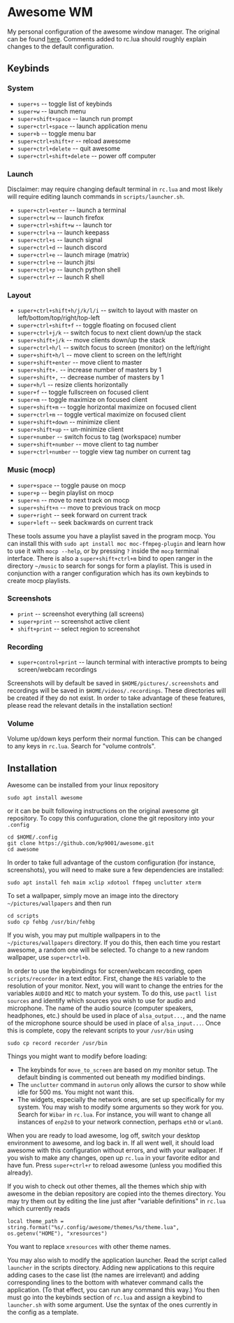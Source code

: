 # Awesome WM

My personal configuration of the awesome window manager. The original can be found [here](https://github.com/awesomeWM/awesome). Comments added to rc.lua should roughly explain changes to the default configuration. 

## Keybinds

### System

- `super+s` -- toggle list of keybinds
- `super+w` -- launch menu
- `super+shift+space` -- launch run prompt
- `super+ctrl+space` -- launch application menu
- `super+b` -- toggle menu bar
- `super+ctrl+shift+r` -- reload awesome
- `super+ctrl+delete` -- quit awesome
- `super+ctrl+shift+delete` -- power off computer

### Launch

Disclaimer: may require changing default terminal in `rc.lua` and most likely will require editing launch commands in `scripts/launcher.sh`.

- `super+ctrl+enter` -- launch a terminal
- `super+ctrl+w` -- launch firefox
- `super+ctrl+shift+w` -- launch tor
- `super+ctrl+a` -- launch keepass
- `super+ctrl+s` -- launch signal
- `super+ctrl+d` -- launch discord
- `super+ctrl+e` -- launch mirage (matrix)
- `super+ctrl+e` -- launch jitsi
- `super+ctrl+p` -- launch python shell
- `super+ctrl+r` -- launch R shell

### Layout

- `super+ctrl+shift+h/j/k/l/i` -- switch to layout with master on left/bottom/top/right/top-left
- `super+ctrl+shift+f` -- toggle floating on focused client
- `super+ctrl+j/k` -- switch focus to next client down/up the stack
- `super+shift+j/k` -- move clients down/up the stack
- `super+ctrl+h/l` -- switch focus to screen (monitor) on the left/right
- `super+shift+h/l` -- move client to screen on the left/right
- `super+shift+enter` -- move client to master
- `super+shift+.` -- increase number of masters by 1
- `super+shift+,` -- decrease number of masters by 1
- `super+h/l` -- resize clients horizontally
- `super+f` -- toggle fullscreen on focused client
- `super+m` -- toggle maximize on focused client 
- `super+shift+m` -- toggle horizontal maximize on focused client 
- `super+ctrl+m` -- toggle vertical maximize on focused client 
- `super+shift+down` -- minimize client
- `super+shift+up` -- un-minimize client
- `super+number` -- switch focus to tag (workspace) number
- `super+shift+number` -- move client to tag number
- `super+ctrl+number` -- toggle view tag number on current tag

### Music (mocp)
- `super+space` -- toggle pause on mocp
- `super+p` -- begin playlist on mocp
- `super+n` -- move to next track on mocp
- `super+shift+n` -- move to previous track on mocp
- `super+right` -- seek forward on current track
- `super+left` -- seek backwards on current track

These tools assume you have a playlist saved in the program mocp. You can install this with `sudo apt install moc moc-ffmpeg-plugin` and learn how to use it with `mocp --help`, or by pressing `?` inside the `mocp` terminal interface. There is also a `super+shift+ctrl+m` bind to open ranger in the directory `~/music` to search for songs for form a playlist. This is used in conjunction with a ranger configuration which has its own keybinds to create mocp playlists. 

### Screenshots

- `print` -- screenshot everything (all screens)
- `super+print` -- screenshot active client
- `shift+print` -- select region to screenshot

### Recording

- `super+control+print` -- launch terminal with interactive prompts to being screen/webcam recordings

Screenshots will by default be saved in `$HOME/pictures/.screenshots` and recordings will be saved in `$HOME/videos/.recordings`. These directories will be created if they do not exist. In order to take advantage of these features, please read the relevant details in the installation section!

### Volume

Volume up/down keys perform their normal function. This can be changed to any keys in `rc.lua`. Search for "volume controls".

## Installation

Awesome can be installed from your linux repository 

```
sudo apt install awesome
```

or it can be built following instructions on the original awesome git repository. To copy this confuguration, clone the git repository into your `.config`

```
cd $HOME/.config
git clone https://github.com/kp9001/awesome.git
cd awesome
```

In order to take full advantage of the custom configuration (for instance, screenshots), you will need to make sure a few dependencies are installed:

```
sudo apt install feh maim xclip xdotool ffmpeg unclutter xterm
```

To set a wallpaper, simply move an image into the directory `~/pictures/wallpapers` and then run 

```
cd scripts
sudo cp fehbg /usr/bin/fehbg
```

If you wish, you may put multiple wallpapers in to the `~/pictures/wallpapers` directory. If you do this, then each time you restart awesome, a random one will be selected. To change to a new random wallpaper, use `super+ctrl+b`.

In order to use the keybindings for screen/webcam recording, open `scripts/recorder` in a text editor. First, change the `RES` variable to the resolution of your monitor. Next, you will want to change the entries for the variables `AUDIO` and `MIC` to match your system. To do this, use `pactl list sources` and identify which sources you wish to use for audio and microphone. The name of the audio source (computer speakers, headphones, etc.) should be used in place of `alsa_output...`, and the name of the microphone source should be used in place of `alsa_input...`. Once this is complete, copy the relevant scripts to your `/usr/bin` using

```
sudo cp record recorder /usr/bin
```

Things you might want to modify before loading: 

- The keybinds for `move_to_screen` are based on my monitor setup. The default binding is commented out beneath my modified bindings. 
- The `unclutter` command in `autorun` only allows the cursor to show while idle for 500 ms. You might not want this. 
- The widgets, especially the network ones, are set up specifically for my system. You may wish to modify some arguments so they work for you. Search for `Wibar` in `rc.lua`. For instance, you will want to change all instances of `enp2s0` to your network connection, perhaps `eth0` or `wlan0`. 

When you are ready to load awesome, log off, switch your desktop environment to awesome, and log back in. If all went well, it should load awesome with this configuration without errors, and with your wallpaper. If you wish to make any changes, open up `rc.lua` in your favorite editor and have fun. Press `super+ctrl+r` to reload awesome (unless you modified this already). 

If you wish to check out other themes, all the themes which ship with awesome in the debian repository are copied into the themes directory. You may try them out by editing the line just after "variable definitions" in `rc.lua` which currently reads 

```
local theme_path = string.format("%s/.config/awesome/themes/%s/theme.lua", os.getenv("HOME"), "xresources")
```

You want to replace `xresources` with other theme names. 

You may also wish to modify the application launcher. Read the script called `launcher` in the scripts directory. Adding new applications to this require adding cases to the case list (the names are irrelevant) and adding corresponding lines to the bottom with whatever command calls the application. (To that effect, you can run any command this way.) You then must go into the keybinds section of `rc.lua` and assign a keybind to `launcher.sh` with some argument. Use the syntax of the ones currently in the config as a template. 


